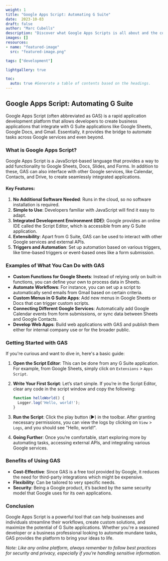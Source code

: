 ```yaml
---
weight: 1
title: "Google Apps Script: Automating G Suite"
date:  2023-10-03
draft: false
author: "Marc Cubells"
description: "Discover what Google Apps Scripts is all about and the core-concepts behind it"
images: []
resources:
- name: "featured-image"
  src: "featured-image.png"

tags: ["development"]

lightgallery: true

toc:
  auto: true #Generate a table of contents based on the headings.
---
```


## Google Apps Script: Automating G Suite

Google Apps Script (often abbreviated as GAS) is a rapid application development platform that allows developers to create business applications that integrate with G Suite applications like Google Sheets, Google Docs, and Gmail. Essentially, it provides the bridge to automate tasks across Google services and even beyond.

### **What is Google Apps Script?**

Google Apps Script is a JavaScript-based language that provides a way to add functionality to Google Sheets, Docs, Slides, and Forms. In addition to these, GAS can also interface with other Google services, like Calendar, Contacts, and Drive, to create seamlessly integrated applications.

#### **Key Features:**

1. **No Additional Software Needed**: Runs in the cloud, so no software installation is required.
2. **Simple to Use**: Developers familiar with JavaScript will find it easy to adapt.
3. **Integrated Development Environment (IDE)**: Google provides an online IDE called the Script Editor, which is accessible from any G Suite application.
4. **Extensibility**: Apart from G Suite, GAS can be used to interact with other Google services and external APIs.
5. **Triggers and Automation**: Set up automation based on various triggers, like time-based triggers or event-based ones like a form submission.

### **Examples of What You Can Do with GAS**

- **Custom Functions for Google Sheets**: Instead of relying only on built-in functions, you can define your own to process data in Sheets.
- **Automate Workflows**: For instance, you can set up a script to automatically send emails from Gmail based on certain criteria.
- **Custom Menus in G Suite Apps**: Add new menus in Google Sheets or Docs that can trigger custom scripts.
- **Connecting Different Google Services**: Automatically add Google Calendar events from form submissions, or sync data between Sheets and Google Contacts.
- **Develop Web Apps**: Build web applications with GAS and publish them either for internal company use or for the broader public.

### **Getting Started with GAS**

If you're curious and want to dive in, here's a basic guide:

1. **Open the Script Editor**: This can be done from any G Suite application. For example, from Google Sheets, simply click on `Extensions` > `Apps Script`.
2. **Write Your First Script**: Let’s start simple. If you’re in the Script Editor, clear any code in the script window and copy the following:

    ```javascript
    function helloWorld() {
      Logger.log('Hello, world!');
    }
    ```

3. **Run the Script**: Click the play button (▶️) in the toolbar. After granting necessary permissions, you can view the logs by clicking on `View` > `Logs`, and you should see "Hello, world!".

4. **Going Further**: Once you’re comfortable, start exploring more by automating tasks, accessing external APIs, and integrating various Google services.

### **Benefits of Using GAS**

- **Cost-Effective**: Since GAS is a free tool provided by Google, it reduces the need for third-party integrations which might be expensive.
- **Flexibility**: Can be tailored to very specific needs.
- **Security**: Being a Google product, it’s backed by the same security model that Google uses for its own applications.

### **Conclusion**

Google Apps Script is a powerful tool that can help businesses and individuals streamline their workflows, create custom solutions, and maximize the potential of G Suite applications. Whether you're a seasoned developer or a business professional looking to automate mundane tasks, GAS provides the platform to bring your ideas to life.

_Note: Like any online platform, always remember to follow best practices for security and privacy, especially if you're handling sensitive information._

